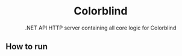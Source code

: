 <h1 align="center">Colorblind</h1>

<p align="center">.NET API HTTP server containing all core logic for Colorblind</p>

## How to run
